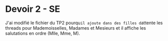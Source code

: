 # Devoir 2 - SE

J'ai modifié le fichier du TP2 pourqu`il ajoute dans des filles d`attente les threads pour Mademoisselles, Madames et Mesieurs et il affiche les salutations en ordre (Mlle, Mme, M).
